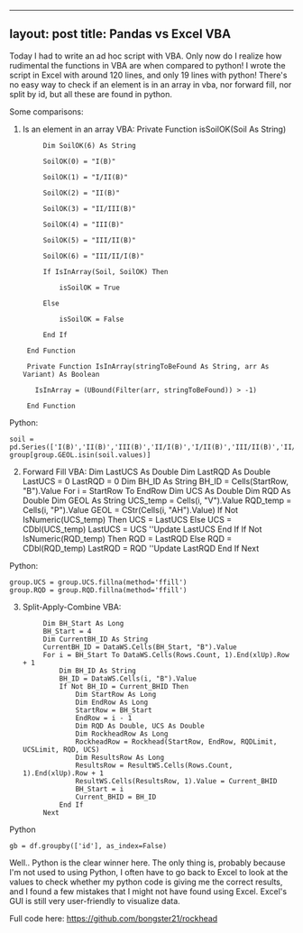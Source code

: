 
---
layout: post
title: Pandas vs Excel VBA
---

Today I had to write an ad hoc script with VBA. Only now do I realize how rudimental the functions in VBA are when compared to python! I wrote the script in Excel with around 120 lines, and only 19 lines with python! There's no easy way to check if an element is in an array in vba, nor forward fill, nor split by id, but all these are found in python. 

Some comparisons:

1. Is an element in an array
VBA:
        Private Function isSoilOK(Soil As String)
    
            Dim SoilOK(6) As String

            SoilOK(0) = "I(B)"

            SoilOK(1) = "I/II(B)"

            SoilOK(2) = "II(B)"

            SoilOK(3) = "II/III(B)"

            SoilOK(4) = "III(B)"

            SoilOK(5) = "III/II(B)"

            SoilOK(6) = "III/II/I(B)"

            If IsInArray(Soil, SoilOK) Then

                isSoilOK = True

            Else

                isSoilOK = False

            End If
        
        End Function

        Private Function IsInArray(stringToBeFound As String, arr As Variant) As Boolean

          IsInArray = (UBound(Filter(arr, stringToBeFound)) > -1)

        End Function
    

Python:

    soil = pd.Series(['I(B)','II(B)','III(B)','II/I(B)','I/II(B)','III/II(B)','II/III(B)','III/II/I(B)']
    group[group.GEOL.isin(soil.values)]
    
2. Forward Fill
VBA:
            Dim LastUCS As Double
            Dim LastRQD As Double
            LastUCS = 0
            LastRQD = 0
            Dim BH_ID As String
            BH_ID = Cells(StartRow, "B").Value
            For i = StartRow To EndRow
                Dim UCS As Double
                Dim RQD As Double
                Dim GEOL As String
                UCS_temp = Cells(i, "V").Value
                RQD_temp = Cells(i, "P").Value
                GEOL = CStr(Cells(i, "AH").Value)
                If Not IsNumeric(UCS_temp) Then
                    UCS = LastUCS
                Else
                    UCS = CDbl(UCS_temp)
                    LastUCS = UCS ''Update LastUCS
                End If
                If Not IsNumeric(RQD_temp) Then
                    RQD = LastRQD
                Else
                    RQD = CDbl(RQD_temp)
                    LastRQD = RQD ''Update LastRQD
                End If
            Next
    

Python:

    group.UCS = group.UCS.fillna(method='ffill')
    group.RQD = group.RQD.fillna(method='ffill')
    
    
3. Split-Apply-Combine
VBA:
    
            Dim BH_Start As Long
            BH_Start = 4
            Dim CurrentBH_ID As String
            CurrentBH_ID = DataWS.Cells(BH_Start, "B").Value
            For i = BH_Start To DataWS.Cells(Rows.Count, 1).End(xlUp).Row + 1
                Dim BH_ID As String
                BH_ID = DataWS.Cells(i, "B").Value
                If Not BH_ID = Current_BHID Then
                    Dim StartRow As Long
                    Dim EndRow As Long
                    StartRow = BH_Start
                    EndRow = i - 1
                    Dim RQD As Double, UCS As Double
                    Dim RockheadRow As Long
                    RockheadRow = Rockhead(StartRow, EndRow, RQDLimit, UCSLimit, RQD, UCS)
                    Dim ResultsRow As Long
                    ResultsRow = ResultWS.Cells(Rows.Count, 1).End(xlUp).Row + 1
                    ResultWS.Cells(ResultsRow, 1).Value = Current_BHID
                    BH_Start = i
                    Current_BHID = BH_ID
                End If
            Next
    
Python

    gb = df.groupby(['id'], as_index=False)
    
    
Well.. Python is the clear winner here. The only thing is, probably because I'm not used to using Python, I often have to go back to Excel to look at the values to check whether my python code is giving me the correct results, and I found a few mistakes that I might not have found using Excel. Excel's GUI is still very user-friendly to visualize data.


Full code here:
https://github.com/bongster21/rockhead
    
  
